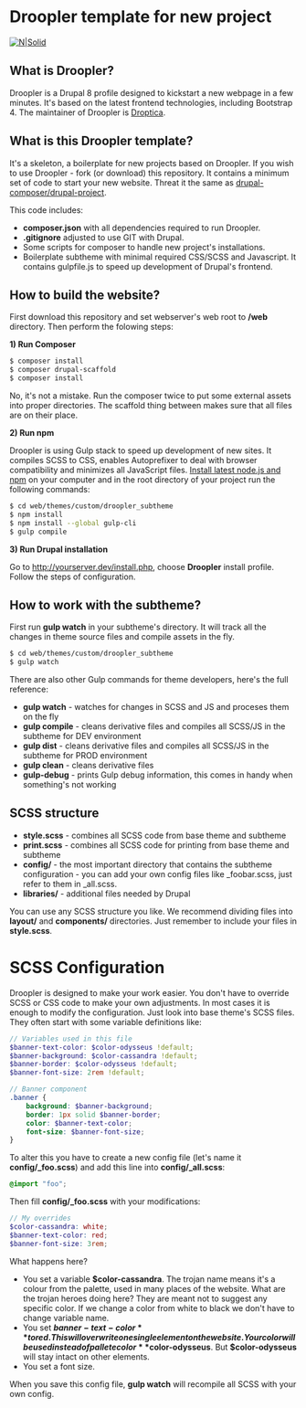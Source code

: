 # Droopler template for new project #
[![N|Solid](http://droopler.pl/images/logo.png)](http://droopler.pl)

## What is Droopler? ##
Droopler is a Drupal 8 profile designed to kickstart a new webpage in a few minutes. It's based on the latest frontend technologies, including Bootstrap 4. The maintainer of Droopler is [Droptica](https://droptica.com).

## What is this Droopler template? ##
It's a skeleton, a boilerplate for new projects based on Droopler. If you wish to use Droopler - fork (or download) this repository. It contains a minimum set of code to start your new website. Threat it the same as [drupal-composer/drupal-project](https://github.com/drupal-composer/drupal-project).

This code includes:

- **composer.json** with all dependencies required to run Droopler.
- **.gitignore** adjusted to use GIT with Drupal.
- Some scripts for composer to handle new project's installations.
- Boilerplate subtheme with minimal required CSS/SCSS and Javascript. It contains gulpfile.js to speed up development of Drupal's frontend.

## How to build the website? ##

First download this repository and set webserver's web root to **/web** directory. Then perform the folowing steps:

**1) Run Composer**

```sh
$ composer install
$ composer drupal-scaffold
$ composer install
```

No, it's not a mistake. Run the composer twice to put some external assets into proper directories. The scaffold thing between makes sure that all files are on their place.

**2) Run npm**

Droopler is using Gulp stack to speed up development of new sites. It compiles SCSS to CSS, enables Autoprefixer to deal with browser compatibility and minimizes all JavaScript files. [Install latest node.js and npm](https://nodejs.org/en/download/) on your computer and in the root directory of your project run the following commands:

```sh
$ cd web/themes/custom/droopler_subtheme
$ npm install
$ npm install --global gulp-cli
$ gulp compile
```

**3) Run Drupal installation**

Go to http://yourserver.dev/install.php, choose **Droopler** install profile. Follow the steps of configuration.

## How to work with the subtheme? ##

First run **gulp watch** in your subtheme's directory. It will track all the changes in theme source files and compile assets in the fly.

```sh
$ cd web/themes/custom/droopler_subtheme
$ gulp watch
```

There are also other Gulp commands for theme developers, here's the full reference:

 - **gulp watch** - watches for changes in SCSS and JS and proceses them on the fly
 - **gulp compile** - cleans derivative files and compiles all SCSS/JS in the subtheme for DEV environment 
 - **gulp dist** - cleans derivative files and compiles all SCSS/JS in the subtheme for PROD environment
 - **gulp clean** - cleans derivative files
 - **gulp-debug** - prints Gulp debug information, this comes in handy when something's not working
 
## SCSS structure ##

 - **style.scss** - combines all SCSS code from base theme and subtheme
 - **print.scss** - combines all SCSS code for printing from base theme and subtheme
 - **config/** - the most important directory that contains the subtheme configuration - you can add your own config files like _foobar.scss, just refer to them in _all.scss.
 - **libraries/** - additional files needed by Drupal
 
You can use any SCSS structure you like. We recommend dividing files into **layout/** and **components/** directories. Just remember to include your files in **style.scss**.

# SCSS Configuration ##

Droopler is designed to make your work easier. You don't have to override SCSS or CSS code to make your own adjustments. In most cases it is enough to modify the configuration. Just look into base theme's SCSS files. They often start with some variable definitions like:

```scss
// Variables used in this file
$banner-text-color: $color-odysseus !default;
$banner-background: $color-cassandra !default;
$banner-border: $color-odysseus !default;
$banner-font-size: 2rem !default;

// Banner component
.banner {
	background: $banner-background;
	border: 1px solid $banner-border;
	color: $banner-text-color;
	font-size: $banner-font-size;
}
```

To alter this you have to create a new config file (let's name it **config/_foo.scss**) and add this line into **config/_all.scss**:

```scss
@import "foo";
```

Then fill **config/_foo.scss** with your modifications:

```scss
// My overrides
$color-cassandra: white;
$banner-text-color: red;
$banner-font-size: 3rem;
```

What happens here?
 - You set a variable **$color-cassandra**. The trojan name means it's a colour from the palette, used in many places of the website. What are the trojan heroes doing here? They are meant not to suggest any specific color. If we change a color from white to black we don't have to change variable name.
 - You set **$banner-text-color** to red. This will overwrite one single element on the website. Your color will be used instead of pallete color **$color-odysseus**. But **$color-odysseus** will stay intact on other elements.
 - You set a font size.

When you save this config file, **gulp watch** will recompile all SCSS with your own config.
